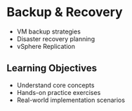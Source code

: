 # Backup & Recovery
- VM backup strategies
- Disaster recovery planning
- vSphere Replication

## Learning Objectives
- Understand core concepts
- Hands-on practice exercises
- Real-world implementation scenarios
